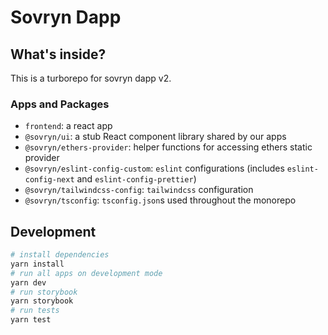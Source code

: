 # Sovryn Dapp

## What's inside?

This is a turborepo for sovryn dapp v2.

### Apps and Packages

- `frontend`: a react app
- `@sovryn/ui`: a stub React component library shared by our apps
- `@sovryn/ethers-provider`: helper functions for accessing ethers static provider
- `@sovryn/eslint-config-custom`: `eslint` configurations (includes `eslint-config-next` and `eslint-config-prettier`)
- `@sovryn/tailwindcss-config`: `tailwindcss` configuration
- `@sovryn/tsconfig`: `tsconfig.json`s used throughout the monorepo

## Development

```bash
# install dependencies
yarn install
# run all apps on development mode
yarn dev
# run storybook
yarn storybook
# run tests
yarn test
```

